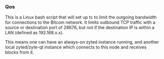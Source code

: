 ### Qos ###

This is a Linux bash script that will set up tc to limit the outgoing bandwidth for connections to the Bitcoin network. It limits outbound TCP traffic with a source or destination port of 28676, but not if the destination IP is within a LAN (defined as 192.168.x.x).

This means one can have an always-on zyted instance running, and another local zyted/zyte-qt instance which connects to this node and receives blocks from it.
